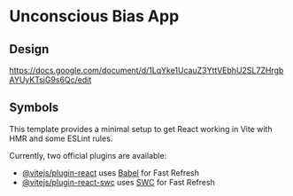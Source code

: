 # Unconscious Bias App

## Design

https://docs.google.com/document/d/1LqYke1UcauZ3YttVEbhU2SL7ZHrgbAYUyKTsjG9s6Qc/edit
## Symbols




This template provides a minimal setup to get React working in Vite with HMR and some ESLint rules.

Currently, two official plugins are available:

- [@vitejs/plugin-react](https://github.com/vitejs/vite-plugin-react/blob/main/packages/plugin-react/README.md) uses [Babel](https://babeljs.io/) for Fast Refresh
- [@vitejs/plugin-react-swc](https://github.com/vitejs/vite-plugin-react-swc) uses [SWC](https://swc.rs/) for Fast Refresh
